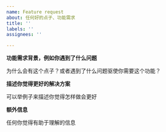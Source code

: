 ```yaml
---
name: Feature request
about: 任何好的点子、功能需求
title: ''
labels: ''
assignees: ''

---
```


**功能需求背景，例如你遇到了什么问题**

为什么会有这个点子？或者遇到了什么问题驱使你需要这个功能？

**描述你觉得更好的解决方案**

可以举例子来描述你觉得怎样做会更好

**额外信息**

任何你觉得有助于理解的信息